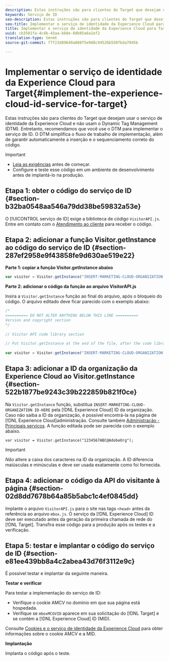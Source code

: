 ```yaml
---
description: Estas instruções são para clientes do Target que desejam usar o serviço de identidade da Experience Cloud e não usam o Dynamic Tag Management (DTM). Entretanto, recomendamos que você use o DTM para implementar o serviço de ID. O DTM simplifica o fluxo de trabalho de implementação, além de garantir automaticamente a inserção e o sequenciamento correto do código.
keywords: Serviço de ID
seo-description: Estas instruções são para clientes do Target que desejam usar o serviço de identidade da Experience Cloud e não usam o Dynamic Tag Management (DTM). Entretanto, recomendamos que você use o DTM para implementar o serviço de ID. O DTM simplifica o fluxo de trabalho de implementação, além de garantir automaticamente a inserção e o sequenciamento correto do código.
seo-title: Implementar o serviço de identidade da Experience Cloud para Target
title: Implementar o serviço de identidade da Experience Cloud para Target
uuid: cb3581fa-4c4b-43aa-bb8e-8db85a6a1ef2
translation-type: tm+mt
source-git-commit: f7f23d89649a888f5e9d8c94526b550fbda7045b

---
```



# Implementar o serviço de identidade da Experience Cloud para Target{#implement-the-experience-cloud-id-service-for-target}

Estas instruções são para clientes do Target que desejam usar o serviço de identidade da Experience Cloud e não usam o Dynamic Tag Management (DTM). Entretanto, recomendamos que você use o DTM para implementar o serviço de ID. O DTM simplifica o fluxo de trabalho de implementação, além de garantir automaticamente a inserção e o sequenciamento correto do código.

>[!IMPORTANT]
>
>* [Leia as exigências](../reference/requirements.md) antes de começar.
>* Configure e teste esse código em um ambiente de desenvolvimento antes de implantá-lo na produção.
>



## Etapa 1: obter o código do serviço de ID {#section-b32ba0548aa546a79dd38be59832a53e}

O [!UICONTROL serviço de ID] exige a biblioteca de código `VisitorAPI.js`. Entre em contato com o [Atendimento ao cliente](https://helpx.adobe.com/marketing-cloud/contact-support.html) para receber o código.

## Etapa 2: adicionar a função Visitor.getInstance ao código do serviço de ID {#section-287ef2958e9f43858fe9d630ae519e22}

**Parte 1: copiar a função Visitor.getInstance abaixo**

```js
var visitor = Visitor.getInstance("INSERT-MARKETING-CLOUD-ORGANIZATION ID-HERE"); 
```

**Parte 2: adicionar o código da função ao arquivo VisitorAPI.js**

Insira a `Visitor.getInstance` função ao final do arquivo, após o bloqueio do código. O arquivo editado deve ficar parecido com o exemplo abaixo:

```js
/* 
========== DO NOT ALTER ANYTHING BELOW THIS LINE ========== 
Version and copyright section 
*/ 
 
// Visitor API code library section 
 
// Put Visitor.getInstance at the end of the file, after the code library 
 
var visitor = Visitor.getInstance("INSERT-MARKETING-CLOUD-ORGANIZATION ID-HERE");
```

## Etapa 3: adicionar a ID da organização da Experience Cloud ao Visitor.getInstance {#section-522b1877be9243c39b222859b821f0ce}

Na `Visitor.getInstance` função, substitua `INSERT-MARKETING-CLOUD-ORGANIZATION ID-HERE` pela [!DNL Experience Cloud] ID da organização. Caso não saiba a ID da organização, é possível encontrá-la na página de [!DNL Experience Cloud]administração. Consulte também [Administração - Principais serviços](https://marketing.adobe.com/resources/help/en_US/mcloud/admin_getting_started.html). A função editada pode ser parecida com o exemplo abaixo.

`var visitor = Visitor.getInstance("1234567ABC@AdobeOrg");`

>[!IMPORTANT]
>
>*Não* altere a caixa dos caracteres na ID da organização. A ID diferencia maiúsculas e minúsculas e deve ser usada exatamente como foi fornecida.

## Etapa 4: adicionar o código da API do visitante à página {#section-02d8dd7678b64a85b5abc1c4ef0845dd}

Implante o arquivo `VisitorAPI.js` para o site nas tags `<head>` antes da referência ao arquivo `mbox.js`. O serviço da [!DNL Experience Cloud] ID deve ser executado antes da geração da primeira chamada de rede do [!DNL Target]. Transfira esse código para a produção após os testes e a verificação.

## Etapa 5: testar e implantar o código do serviço de ID {#section-e81ee439bb8a4c2abea43d76f3112e9c}

É possível testar e implantar da seguinte maneira.

**Testar e verificar**

Para testar a implementação do serviço de ID:

* Verifique o cookie AMCV no domínio em que sua página está hospedada.
* Verifique se `mboxMCGVID` aparece em sua solicitação do [!DNL Target] e se contém a [!DNL Experience Cloud] ID (MID).

Consulte [Cookies e o serviço de identidade da Experience Cloud](../introduction/cookies.md) para obter informações sobre o cookie AMCV e a MID.

**Implantação**

Implanta o código após o teste.
